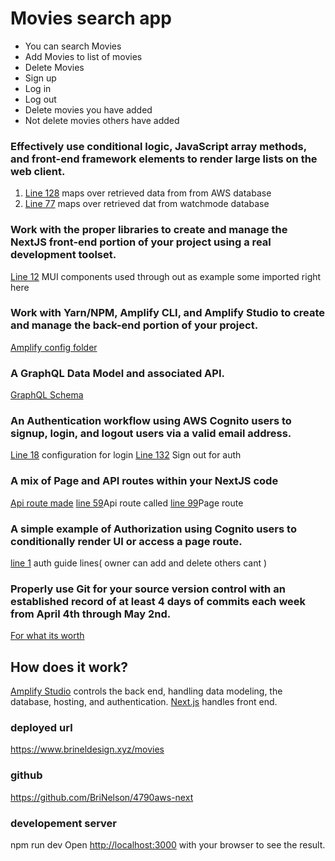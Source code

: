 # Movies search app
* You can search Movies
* Add Movies to list of movies
* Delete Movies 
* Sign up
* Log in 
* Log out
* Delete movies you have added
* Not delete movies others have added
  

### Effectively use conditional logic, JavaScript array methods, and front-end framework elements to render large lists on the web client.
1. [Line 128](https://github.com/BriNelson/4790aws-next/blob/main/src/pages/movies/index.js) maps over retrieved data from from AWS database
2. [Line 77](https://github.com/BriNelson/4790aws-next/blob/main/src/components/SearchDialogue.js) maps over retrieved dat from watchmode database

### Work with the proper libraries to create and manage the NextJS front-end portion of your project using a real development toolset.
[Line 12](https://github.com/BriNelson/4790aws-next/blob/main/src/pages/movies/index.js)  MUI components used through out as example some imported right here

###  Work with Yarn/NPM, Amplify CLI, and Amplify Studio to create and manage the back-end portion of your project.
[Amplify config folder](https://github.com/BriNelson/4790aws-next/tree/main/amplify)

### A GraphQL Data Model and associated API.
[GraphQL Schema](https://github.com/BriNelson/4790aws-next/blob/main/amplify/backend/api/nextjscoursecode/schema.graphql)

### An Authentication workflow using AWS Cognito users to signup, login, and logout users via a valid email address.
[Line 18](https://github.com/BriNelson/4790aws-next/blob/main/src/pages/_app.js) configuration for login
[Line 132](https://github.com/BriNelson/4790aws-next/blob/main/src/components/ResponsiveAppBar.js) Sign out for auth

### A mix of Page and API routes within your NextJS code
[Api route made](https://github.com/BriNelson/4790aws-next/blob/main/src/pages/api/movie.js)
[line 59](https://github.com/BriNelson/4790aws-next/blob/main/src/pages/movies/index.js)Api route called 
[line 99](https://github.com/BriNelson/4790aws-next/blob/main/src/components/ResponsiveAppBar.js)Page route

###  A simple example of Authorization using Cognito users to conditionally render UI or access a page route.
[line 1](https://github.com/BriNelson/4790aws-next/blob/main/amplify/backend/api/nextjscoursecode/schema.graphql) auth guide lines( owner can add and delete others cant )

### Properly use Git for your source version control with an established record of at least 4 days of commits each week from April 4th through May 2nd.
[For what its worth](https://github.com/BriNelson)


## How does it work?
[Amplify Studio](https://aws.amazon.com/amplify/studio/) controls the back end, handling data modeling, the database, hosting, and authentication.
[Next.js](https://nextjs.org/) handles front end.



### deployed url
https://www.brineldesign.xyz/movies

### github
https://github.com/BriNelson/4790aws-next


### developement server
npm run dev
Open [http://localhost:3000](http://localhost:3000) with your browser to see the result.


